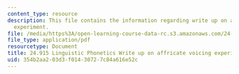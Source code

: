 ```yaml
---
content_type: resource
description: This file contains the information regarding write up on affricate voicing
  experiment.
file: /media/https%3A/open-learning-course-data-rc.s3.amazonaws.com/24-915-linguistic-phonetics-fall-2015/354b2aa203d3f01430727c84a616e52c_MIT24_915F15_Assignment7.pdf
file_type: application/pdf
resourcetype: Document
title: 24.915 Linguistic Phonetics Write up on affricate voicing experiment
uid: 354b2aa2-03d3-f014-3072-7c84a616e52c
---
```


